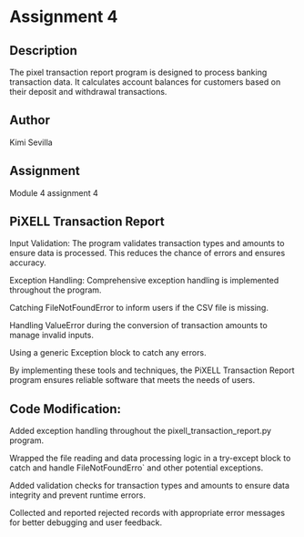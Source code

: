 # Assignment 4

## Description

The pixel transaction report program is designed to process banking transaction data. It calculates account balances for customers based on their deposit and withdrawal transactions. 

## Author

Kimi Sevilla

## Assignment

Module 4 assignment 4

## PiXELL Transaction Report

Input Validation: The program validates transaction types and amounts to ensure data is processed. This reduces the chance of errors and ensures accuracy.

Exception Handling: Comprehensive exception handling is implemented throughout the program.

Catching FileNotFoundError to inform users if the CSV file is missing.

Handling ValueError during the conversion of transaction amounts to manage invalid inputs.

Using a generic Exception block to catch any errors.

By implementing these tools and techniques, the PiXELL Transaction Report program ensures reliable software that meets the needs of users.

## Code Modification:

Added exception handling throughout the pixell_transaction_report.py program.

Wrapped the file reading and data processing logic in a try-except block to catch and handle FileNotFoundErro` and other potential exceptions.

Added validation checks for transaction types and amounts to ensure data integrity and prevent runtime errors.

Collected and reported rejected records with appropriate error messages for better debugging and user feedback.



 